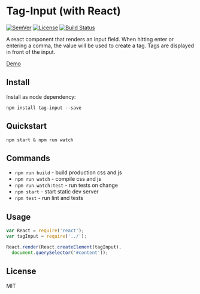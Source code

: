 # Tag-Input (with React)

[![SemVer]](http://semver.org)
[![License]](https://github.com/tjunghans/tag-input/blob/master/LICENCE)
[![Build Status](https://travis-ci.org/tjunghans/tag-input.svg?branch=master)](https://travis-ci.org/tjunghans/tag-input)

A react component that renders an input field. When hitting enter or entering a comma, the value will be used to create a tag. Tags are displayed in front of the input.

[Demo](http://tangiblej.neocities.org/tag-input-example.html)


## Install

Install as node dependency:

```
npm install tag-input --save
```


## Quickstart

```
npm start & npm run watch
```


## Commands

- `npm run build` - build production css and js
- `npm run watch` - compile css and js
- `npm run watch:test` - run tests on change
- `npm start` - start static dev server
- `npm test` - run lint and tests


## Usage

```javascript
var React = require('react');
var tagInput = require('../');

React.render(React.createElement(tagInput),
  document.querySelector('#content'));
```

## License

MIT

[SemVer]: http://img.shields.io/:semver-%E2%9C%93-brightgreen.svg
[License]: http://img.shields.io/npm/l/mochify.svg


